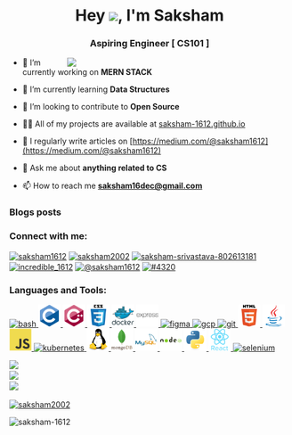 <h1 align="center">Hey <img width="29" src="https://raw.githubusercontent.com/TheDudeThatCode/TheDudeThatCode/master/Assets/Hi.gif">, I'm Saksham</h1>
<h3 align="center">Aspiring Engineer [ CS101 ]</h3>
<img width="400" align="right"src="https://cdn.dribbble.com/users/1292677/screenshots/6139167/media/5387dc7e035b3efe9d94516044de66a4.gif">

- 🔭 I’m currently working on **MERN STACK**

- 🌱 I’m currently learning **Data Structures**

- 👯 I’m looking to contribute to **Open Source**

- 👨‍💻 All of my projects are available at [saksham-1612.github.io](saksham-1612.github.io)

- 📝 I regularly write articles on [https://medium.com/@saksham1612](https://medium.com/@saksham1612)

- 💬 Ask me about **anything related to CS**

- 📫 How to reach me **saksham16dec@gmail.com**

### Blogs posts

<!-- BLOG-POST-LIST:START -->
<!-- BLOG-POST-LIST:END -->

<h3 align="left">Connect with me:</h3>
<p align="left">
<a href="https://dev.to/saksham1612" target="blank"><img align="center" src="https://raw.githubusercontent.com/rahuldkjain/github-profile-readme-generator/master/src/images/icons/Social/devto.svg" alt="saksham1612" height="30" width="40" /></a>
<a href="https://twitter.com/saksham2002" target="blank"><img align="center" src="https://raw.githubusercontent.com/rahuldkjain/github-profile-readme-generator/master/src/images/icons/Social/twitter.svg" alt="saksham2002" height="30" width="40" /></a>
<a href="https://linkedin.com/in/saksham-srivastava-802613181" target="blank"><img align="center" src="https://raw.githubusercontent.com/rahuldkjain/github-profile-readme-generator/master/src/images/icons/Social/linked-in-alt.svg" alt="saksham-srivastava-802613181" height="30" width="40" /></a>
<a href="https://instagram.com/incredible_1612" target="blank"><img align="center" src="https://raw.githubusercontent.com/rahuldkjain/github-profile-readme-generator/master/src/images/icons/Social/instagram.svg" alt="incredible_1612" height="30" width="40" /></a>
<a href="https://medium.com/@saksham1612" target="blank"><img align="center" src="https://raw.githubusercontent.com/rahuldkjain/github-profile-readme-generator/master/src/images/icons/Social/medium.svg" alt="@saksham1612" height="30" width="40" /></a>
<a href="https://discord.gg/#4320" target="blank"><img align="center" src="https://raw.githubusercontent.com/rahuldkjain/github-profile-readme-generator/master/src/images/icons/Social/discord.svg" alt="#4320" height="30" width="40" /></a>
</p>

<h3 align="left">Languages and Tools:</h3>
<p align="left"> <a href="https://www.gnu.org/software/bash/" target="_blank" rel="noreferrer"> <img src="https://www.vectorlogo.zone/logos/gnu_bash/gnu_bash-icon.svg" alt="bash" width="40" height="40"/> </a> <a href="https://www.cprogramming.com/" target="_blank" rel="noreferrer"> <img src="https://raw.githubusercontent.com/devicons/devicon/master/icons/c/c-original.svg" alt="c" width="40" height="40"/> </a> <a href="https://www.w3schools.com/cpp/" target="_blank" rel="noreferrer"> <img src="https://raw.githubusercontent.com/devicons/devicon/master/icons/cplusplus/cplusplus-original.svg" alt="cplusplus" width="40" height="40"/> </a> <a href="https://www.w3schools.com/css/" target="_blank" rel="noreferrer"> <img src="https://raw.githubusercontent.com/devicons/devicon/master/icons/css3/css3-original-wordmark.svg" alt="css3" width="40" height="40"/> </a> <a href="https://www.docker.com/" target="_blank" rel="noreferrer"> <img src="https://raw.githubusercontent.com/devicons/devicon/master/icons/docker/docker-original-wordmark.svg" alt="docker" width="40" height="40"/> </a> <a href="https://expressjs.com" target="_blank" rel="noreferrer"> <img src="https://raw.githubusercontent.com/devicons/devicon/master/icons/express/express-original-wordmark.svg" alt="express" width="40" height="40"/> </a> <a href="https://www.figma.com/" target="_blank" rel="noreferrer"> <img src="https://www.vectorlogo.zone/logos/figma/figma-icon.svg" alt="figma" width="40" height="40"/> </a> <a href="https://cloud.google.com" target="_blank" rel="noreferrer"> <img src="https://www.vectorlogo.zone/logos/google_cloud/google_cloud-icon.svg" alt="gcp" width="40" height="40"/> </a> <a href="https://git-scm.com/" target="_blank" rel="noreferrer"> <img src="https://www.vectorlogo.zone/logos/git-scm/git-scm-icon.svg" alt="git" width="40" height="40"/> </a> <a href="https://www.w3.org/html/" target="_blank" rel="noreferrer"> <img src="https://raw.githubusercontent.com/devicons/devicon/master/icons/html5/html5-original-wordmark.svg" alt="html5" width="40" height="40"/> </a> <a href="https://www.java.com" target="_blank" rel="noreferrer"> <img src="https://raw.githubusercontent.com/devicons/devicon/master/icons/java/java-original.svg" alt="java" width="40" height="40"/> </a> <a href="https://developer.mozilla.org/en-US/docs/Web/JavaScript" target="_blank" rel="noreferrer"> <img src="https://raw.githubusercontent.com/devicons/devicon/master/icons/javascript/javascript-original.svg" alt="javascript" width="40" height="40"/> </a> <a href="https://kubernetes.io" target="_blank" rel="noreferrer"> <img src="https://www.vectorlogo.zone/logos/kubernetes/kubernetes-icon.svg" alt="kubernetes" width="40" height="40"/> </a> <a href="https://www.linux.org/" target="_blank" rel="noreferrer"> <img src="https://raw.githubusercontent.com/devicons/devicon/master/icons/linux/linux-original.svg" alt="linux" width="40" height="40"/> </a> <a href="https://www.mongodb.com/" target="_blank" rel="noreferrer"> <img src="https://raw.githubusercontent.com/devicons/devicon/master/icons/mongodb/mongodb-original-wordmark.svg" alt="mongodb" width="40" height="40"/> </a> <a href="https://www.mysql.com/" target="_blank" rel="noreferrer"> <img src="https://raw.githubusercontent.com/devicons/devicon/master/icons/mysql/mysql-original-wordmark.svg" alt="mysql" width="40" height="40"/> </a> <a href="https://nodejs.org" target="_blank" rel="noreferrer"> <img src="https://raw.githubusercontent.com/devicons/devicon/master/icons/nodejs/nodejs-original-wordmark.svg" alt="nodejs" width="40" height="40"/> </a> <a href="https://www.python.org" target="_blank" rel="noreferrer"> <img src="https://raw.githubusercontent.com/devicons/devicon/master/icons/python/python-original.svg" alt="python" width="40" height="40"/> </a> <a href="https://reactjs.org/" target="_blank" rel="noreferrer"> <img src="https://raw.githubusercontent.com/devicons/devicon/master/icons/react/react-original-wordmark.svg" alt="react" width="40" height="40"/> </a> <a href="https://www.selenium.dev" target="_blank" rel="noreferrer"> <img src="https://raw.githubusercontent.com/detain/svg-logos/780f25886640cef088af994181646db2f6b1a3f8/svg/selenium-logo.svg" alt="selenium" width="40" height="40"/> </a> </p>

![](https://github-readme-stats.vercel.app/api?username=Saksham-1612&theme=nightowl&hide_border=true&include_all_commits=true&count_private=false)<br/>
![](https://github-readme-streak-stats.herokuapp.com/?user=Saksham-1612&theme=nightowl&hide_border=true)<br/>
![](https://github-readme-stats.vercel.app/api/top-langs/?username=Saksham-1612&theme=nightowl&hide_border=true&include_all_commits=true&count_private=false&layout=compact)

<!-- <p><img align="left" src="https://github-readme-stats.vercel.app/api/top-langs?username=saksham-1612&show_icons=true&locale=en&layout=compact" alt="saksham-1612" /></p>

<p>&nbsp;<img align="center" src="https://github-readme-stats.vercel.app/api?username=saksham-1612&show_icons=true&locale=en" alt="saksham-1612" /></p>

<p><img align="center" src="https://github-readme-streak-stats.herokuapp.com/?user=saksham-1612&" alt="saksham-1612" /></p> -->
<!--
<p align="left"> <a href="https://github.com/ryo-ma/github-profile-trophy"><img src="https://github-profile-trophy.vercel.app/?username=saksham-1612" alt="saksham-1612" /></a> </p> -->
<p align="left"> <a href="https://twitter.com/saksham2002" target="blank"><img src="https://img.shields.io/twitter/follow/saksham2002?logo=twitter&style=for-the-badge" alt="saksham2002" /></a> </p>
<p align="left"> <img src="https://komarev.com/ghpvc/?username=saksham-1612&label=Profile%20views&color=0e75b6&style=flat" alt="saksham-1612" /> </p>
<!-- [![](https://visitcount.itsvg.in/api?id=Saksham-1612&icon=6&color=9)](https://visitcount.itsvg.in) -->
